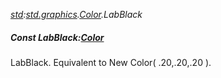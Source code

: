 _[std](../../modules/std/std-module.md):[std.graphics](../../modules/std/std-graphics.md).[Color](../../modules/std/std-graphics-color.md).LabBlack_
##### Const LabBlack:[Color](../../modules/std/std-graphics-color.md)
LabBlack. Equivalent to New Color( .20,.20,.20 ).
